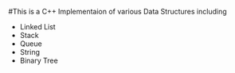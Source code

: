 #This is a C++ Implementaion of various Data Structures including
- Linked List
- Stack
- Queue
- String
- Binary Tree
